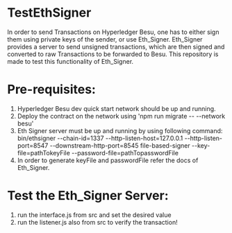 # TestEthSigner
In order to send Transactions on Hyperledger Besu, one has to either sign them using private keys of the sender, or use Eth_Signer.
Eth_Signer provides a server to send unsigned transactions, which are then signed and converted to raw Transactions to be forwarded to Besu.
This repository is made to test this functionality of Eth_Signer.
# Pre-requisites:
  1. Hyperledger Besu dev quick start network should be up and running.
  2. Deploy the contract on the network using 'npm run migrate -- --network besu'
  3. Eth Signer server must be up and running by using following command:
  bin/ethsigner  --chain-id=1337 --http-listen-host=127.0.0.1 --http-listen-port=8547 --downstream-http-port=8545 file-based-signer --key-file=pathTokeyFile --password-file=pathTopasswordFile
  4. In order to generate keyFile and passwordFile refer the docs of Eth_Signer.
# Test the Eth_Signer Server:
  1. run the interface.js from src and set the desired value
  2. run the listener.js also from src to verify the transaction!
